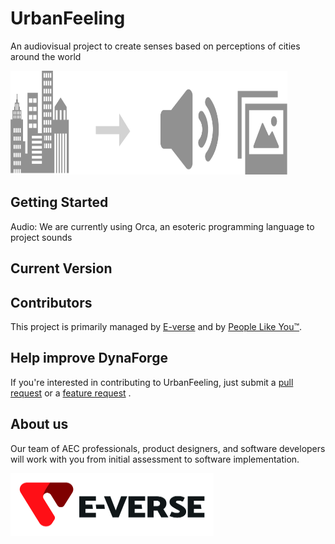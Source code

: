 # UrbanFeeling

An audiovisual project to create senses based on perceptions of cities around the world

[<img src="https://github.com/EverseDevelopment/UrbanFeeling/blob/main/Assets/UrbanFeeling.png" width="443" height="166">](https://github.com/EverseDevelopment/UrbanFeeling/wiki)
<br/>

## Getting Started
Audio: We are currently using Orca, an esoteric programming language to project sounds

## Current Version


## Contributors
This project is primarily managed by [E-verse](https://www.e-verse.co/) and by [People Like You™](https://github.com/EverseDevelopment/UrbanFeeling/pulse).

## Help improve DynaForge
If you're interested in contributing to UrbanFeeling, just submit a [pull request](https://github.com/EverseDevelopment/UrbanFeeling/pulls) or a [feature request](https://github.com/EverseDevelopment/UrbanFeeling/issues) .


## About us ##

Our team of AEC professionals, product designers, and software developers will work with you from initial assessment to software implementation.

[<img src="https://github.com/EverseDevelopment/DynaForge/blob/main/Assets/e-verse_logo_no%20slogan.jpg" width="325" height="100">](https://www.e-verse.com/)
